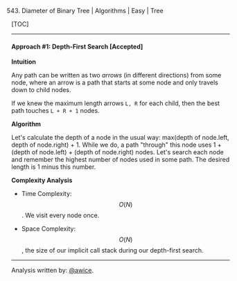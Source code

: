 543. Diameter of Binary Tree | Algorithms | Easy | Tree

[TOC]

---
#### Approach #1: Depth-First Search [Accepted]

**Intuition**

Any path can be written as two *arrows* (in different directions) from some node, where an arrow is a path that starts at some node and only travels down to child nodes.

If we knew the maximum length arrows `L, R` for each child, then the best path touches `L + R + 1` nodes.

**Algorithm**

Let's calculate the depth of a node in the usual way: max(depth of node.left, depth of node.right) + 1. While we do, a path "through" this node uses 1 + (depth of node.left) + (depth of node.right) nodes. Let's search each node and remember the highest number of nodes used in some path. The desired length is 1 minus this number.



**Complexity Analysis**

* Time Complexity: $$O(N)$$.  We visit every node once.

* Space Complexity: $$O(N)$$, the size of our implicit call stack during our depth-first search.

---

Analysis written by: [@awice](https://leetcode.com/awice).
